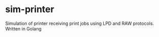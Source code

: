 # sim-printer
Simulation of printer receiving print jobs using LPD and RAW protocols. Written in Golang
